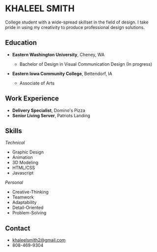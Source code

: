 # KHALEEL SMITH
College student with a wide-spread skillset in the field of design. I take pride in using my creativity to produce professional design solutions.


## Education

* **Eastern Washington University**, Cheney, WA
  * Bachelor of Design in Visual Communication Design (In progress)

* **Eastern Iowa Community College**, Bettendorf, IA
  * Associate of Arts

## Work Experience
* **Delivery Specialist**, Domino's Pizza
* **Senior Living Server**, Patriots Landing

## Skills

*Technical*
* Graphic Design
* Animation
* 3D Modeling
* HTML/CSS
* Javascript

*Personal*
* Creative-Thinking
* Teamwork
* Adaptability
* Detail-Oriented
* Problem-Solving

## Contact

* khaleelsmith2@gmail.com
* 808-469-9304